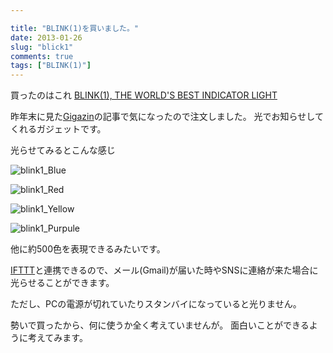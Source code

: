 ```yaml
---

title: "BLINK(1)を買いました。"
date: 2013-01-26
slug: "blick1"
comments: true
tags: ["BLINK(1)"]
---
```

買ったのはこれ
[BLINK(1), THE WORLD'S BEST INDICATOR LIGHT](http://thingm.com/products/blink-1.html)

<!--more-->

昨年末に見た[Gigazin](http://gigazine.net/news/20121224-blink1/)の記事で気になったので注文しました。
光でお知らせしてくれるガジェットです。

光らせてみるとこんな感じ


![blink1_Blue](https://lh3.googleusercontent.com/-EwyRhhgULWM/UQOXKeKWf-I/AAAAAAAAAD4/reNeBijWtf0/s288/2013-01-26%252017.22.48.jpg)

![blink1_Red](https://lh6.googleusercontent.com/-DvCkN2-6Q2o/UQOXLfNpOQI/AAAAAAAAAEI/fKN7uqYDPpc/s288/2013-01-26%252017.33.00.jpg)

![blink1_Yellow](https://lh3.googleusercontent.com/-A7imBrf6fms/UQOXKdquO9I/AAAAAAAAAD0/C1AtNFcxQLI/s288/2013-01-26%252017.19.16.jpg)

![blink1_Purpule](https://lh4.googleusercontent.com/-GCpMTj33f74/UQOXLdGHv0I/AAAAAAAAAEE/Yckr5EixrlI/s288/2013-01-26%252017.32.38.jpg)


他に約500色を表現できるみたいです。

[IFTTT](https://ifttt.com/recipes?channel=blink1&sort=hot)と連携できるので、メール(Gmail)が届いた時やSNSに連絡が来た場合に光らせることができます。

ただし、PCの電源が切れていたりスタンバイになっていると光りません。

勢いで買ったから、何に使うか全く考えていませんが。
面白いことができるように考えてみます。



